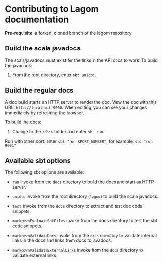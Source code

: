 Contributing to Lagom documentation
===================================

**Pre-requisite**: a forked, cloned branch of the lagom repository

Build the scala javadocs
------------------------

The scala/javadocs must exist for the links in the API docs to work. To build
the javadocs:

1.  From the root directory, enter `sbt unidoc`.

Build the regular docs
----------------------

A doc build starts an HTTP server to render the doc. View the doc with this URL:
`http://localhost:9000`. When editing, you can see your changes immediately by
refreshing the browser.

To build the docs:

1.  Change to the `/docs` folder and enter `sbt run`.

Run with other port: enter `sbt "run $PORT_NUMBER"`, for example: `sbt "run 9001"`

Available sbt options
---------------------

The following sbt options are available:

-   `run` invoke from the `docs` directory to build the docs and start an HTTP
    server.

-   `unidoc` invoke from the root directory (`lagom`) to build the scala
    javadocs.

-   `test `invoke from the `docs` directory to extract and test doc code
    snippets.

-   `markdownEvaluateSbtFiles` invoke from the docs directory to test the sbt
    code snippets.

-   `markdownValidateDocs` invoke from the `docs` directory to validate internal
    links in the docs and links from docs to javadocs.

-   `markdownValidateExternalLinks` invoke from the `docs` directory to validate
    external links.
